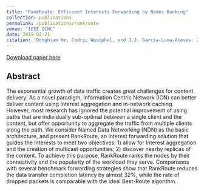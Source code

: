 ```yaml
---
title: "RankRoute: Efficient Interests Forwarding by Nodes Ranking"
collection: publications
permalink: /publications/rankroute
venue: "IEEE ICNC"
date: 2019-02-21
citation: 'Dongbiao He, Cedric Westphal, and J.J. Garcia-Luna-Aceves. 2018. Joint Rate and FoV adaptation in immersive video streaming. In SIGCOMM Workshop on AR/VR Network, August 24, 2018, Budapest, Hungary'
---
```

[Download paper here](https://herbdb.github.io/files/rankr.pdf)

## Abstract
The exponential growth of data traffic creates great challenges for content delivery. As a novel paradigm, Information Centric Network (ICN) can better deliver content using Interest aggregation and in-network caching. However, most research has ignored the potential improvement of using paths that are individually sub-optimal between a single client and the content, but offer opportunity to aggregate the traffic from multiple clients along the path. We consider Named Data Networking (NDN) as the basic architecture, and present RankRoute, an Interest forwarding solution that guides the Interests to meet two objectives: 1) allow for Interest aggregation and the creation of multicast opportunities; 2) discover nearby replicas of the content. To achieve this purpose, RankRoute ranks the nodes by their connectivity and the popularity of the workload they serve. Comparisons with several benchmark forwarding strategies show that RankRoute reduces the data transfer completion latency by almost 32%, while the rate of dropped packets is comparable with the ideal Best-Route algorithm.